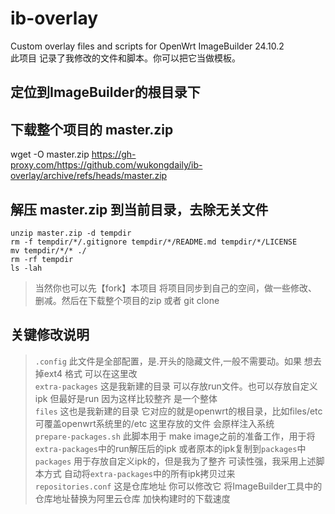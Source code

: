 # ib-overlay
Custom overlay files and scripts for OpenWrt ImageBuilder 24.10.2
<br>
此项目 记录了我修改的文件和脚本。你可以把它当做模板。
## 定位到ImageBuilder的根目录下

## 下载整个项目的 master.zip
wget -O master.zip https://gh-proxy.com/https://github.com/wukongdaily/ib-overlay/archive/refs/heads/master.zip
## 解压 master.zip 到当前目录，去除无关文件
```
unzip master.zip -d tempdir
rm -f tempdir/*/.gitignore tempdir/*/README.md tempdir/*/LICENSE
mv tempdir/*/* ./
rm -rf tempdir
ls -lah
```
> 当然你也可以先【fork】本项目 将项目同步到自己的空间，做一些修改、删减。然后在下载整个项目的zip 或者 git clone

## 关键修改说明
> `.config` 此文件是全部配置，是.开头的隐藏文件,一般不需要动。如果 想去掉ext4 格式 可以在这里改<br>
> `extra-packages` 这是我新建的目录 可以存放run文件。也可以存放自定义ipk 但最好是run 因为这样比较整齐 是一个整体<br>
> `files` 这也是我新建的目录 它对应的就是openwrt的根目录，比如files/etc  可覆盖openwrt系统里的/etc 这里存放的文件 会原样注入系统<br>
> `prepare-packages.sh` 此脚本用于 make image之前的准备工作，用于将`extra-packages`中的run解压后的ipk 或者原本的ipk复制到`packages`中<br>
> `packages` 用于存放自定义ipk的，但是我为了整齐 可读性强，我采用上述脚本方式 自动将`extra-packages`中的所有ipk拷贝过来<br>
> `repositories.conf`  这是仓库地址 你可以修改它 将ImageBuilder工具中的仓库地址替换为阿里云仓库 加快构建时的下载速度<br>
